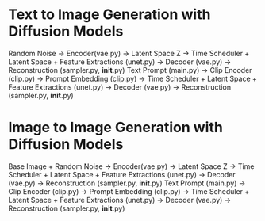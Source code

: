 
# Text to Image Generation with Diffusion Models

Random Noise -> Encoder(vae.py) -> Latent Space Z -> Time Scheduler + Latent Space + Feature Extractions (unet.py) -> Decoder (vae.py) -> Reconstruction (sampler.py, __init__.py)
Text Prompt (main.py) -> Clip Encoder (clip.py) -> Prompt Embedding (clip.py) -> Time Scheduler + Latent Space + Feature Extractions (unet.py) -> Decoder (vae.py) -> Reconstruction (sampler.py, __init__.py)

# Image to Image Generation with Diffusion Models

Base Image + Random Noise -> Encoder(vae.py) -> Latent Space Z -> Time Scheduler + Latent Space + Feature Extractions (unet.py) -> Decoder (vae.py) -> Reconstruction (sampler.py, __init__.py)
Text Prompt (main.py) -> Clip Encoder (clip.py) -> Prompt Embedding (clip.py) -> Time Scheduler + Latent Space + Feature Extractions (unet.py) -> Decoder (vae.py) -> Reconstruction (sampler.py, __init__.py)


